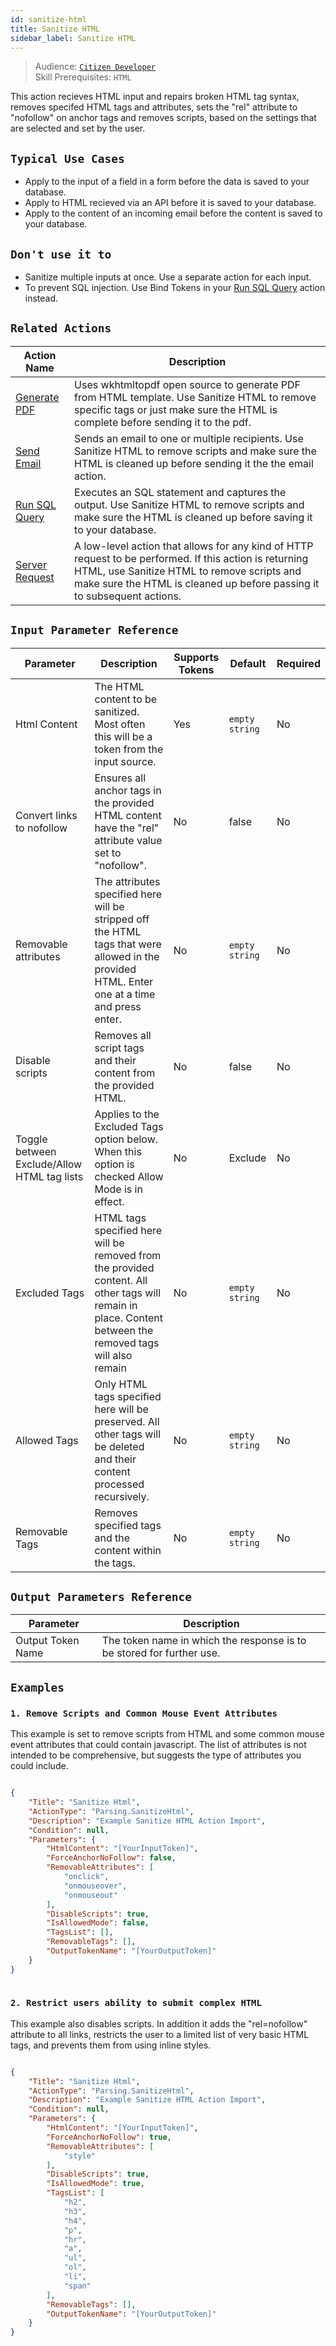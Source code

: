 ```yaml
---
id: sanitize-html
title: Sanitize HTML
sidebar_label: Sanitize HTML
---
```


> Audience: [`Citizen Developer`](/docs/audience#citizen-developers)<br/>
> Skill Prerequisites: `HTML`

This action recieves HTML input and repairs broken HTML tag syntax, removes specifed HTML tags and attributes, sets the "rel" attribute to "nofollow" on anchor tags and removes scripts, based on the settings that are selected and set by the user.

## `Typical Use Cases`

- Apply to the input of a field in a form before the data is saved to your database.
- Apply to HTML recieved via an API before it is saved to your database.
- Apply to the content of an incoming email before the content is saved to your database.

## `Don't use it to`

- Sanitize multiple inputs at once. Use a separate action for each input.
- To prevent SQL injection. Use Bind Tokens in your [Run SQL Query](/docs/Actions/run-sql) action instead.

## `Related Actions`

| Action Name                                     | Description                                                                        |
| ----------------------------------------------- | ---------------------------------------------------------------------------------- |
| [Generate PDF](/docs/Actions/generate-pdf)   | Uses wkhtmltopdf open source to generate PDF from HTML template. Use Sanitize HTML to remove specific tags or just make sure the HTML is complete before sending it to the pdf.       |
| [Send Email](/docs/Actions/send-email)       | Sends an email to one or multiple recipients. Use Sanitize HTML to remove scripts and make sure the HTML is cleaned up before sending it the the email action. |
| [Run SQL Query](/docs/Actions/run-sql) | Executes an SQL statement and captures the output. Use Sanitize HTML to remove scripts and make sure the HTML is cleaned up before saving it to your database.                               |
| [Server Request](/docs/Actions/server-request) | A low-level action that allows for any kind of HTTP request to be performed. If this action is returning HTML, use Sanitize HTML to remove scripts and make sure the HTML is cleaned up before passing it to subsequent actions.                               |

## `Input Parameter Reference`

| Parameter                 | Description                                                                                                                 | Supports Tokens | Default        | Required |
| ------------------------- | --------------------------------------------------------------------------------------------------------------------------- | --------------- | -------------- | -------- |
| Html Content | The HTML content to be sanitized. Most often this will be a token from the input source.                                                 | Yes             | `empty string` | No       |
| Convert links to nofollow      | Ensures all anchor tags in the provided HTML content have the "rel" attribute value set to "nofollow". | No             | false              | No       |
| Removable attributes      | The attributes specified here will be stripped off the HTML tags that were allowed in the provided HTML. Enter one at a time and press enter. | No             | `empty string`              | No       |
| Disable scripts      | Removes all script tags and their content from the provided HTML. | No             | false              | No       |
| Toggle between Exclude/Allow HTML tag lists      | Applies to the Excluded Tags option below. When this option is checked Allow Mode is in effect.   | No             | Exclude             | No       |
| Excluded Tags      | HTML tags specified here will be removed from the provided content. All other tags will remain in place. Content between the removed tags will also remain   | No             | `empty string`               | No       |
| Allowed Tags      | Only HTML tags specified here will be preserved. All other tags will be deleted and their content processed recursively. | No             | `empty string`               | No       |
| Removable Tags | Removes specified tags and the content within the tags. | No             | `empty string`               | No       |

## `Output Parameters Reference`

| Parameter         | Description                                                              |
| ----------------- | ------------------------------------------------------------------------ |
| Output Token Name | The token name in which the response is to be stored for further use. |

## `Examples`

### `1. Remove Scripts and Common Mouse Event Attributes`

This example is set to remove scripts from HTML and some common mouse event attributes that could contain javascript. The list of attributes is not intended to be comprehensive, but suggests the type of attributes you could include.

```json

{
    "Title": "Sanitize Html",
    "ActionType": "Parsing.SanitizeHtml",
    "Description": "Example Sanitize HTML Action Import",
    "Condition": null,
    "Parameters": {
        "HtmlContent": "[YourInputToken]",
        "ForceAnchorNoFollow": false,
        "RemovableAttributes": [
            "onclick",
            "onmouseover",
            "onmouseout"
        ],
        "DisableScripts": true,
        "IsAllowedMode": false,
        "TagsList": [],
        "RemovableTags": [],
        "OutputTokenName": "[YourOutputToken]"
    }
}
​
```

### `2. Restrict users ability to submit complex HTML`

This example also disables scripts. In addition it adds the "rel=nofollow" attribute to all links, restricts the user to a limited list of very basic HTML tags, and prevents them from using inline styles.

```json

{
    "Title": "Sanitize Html",
    "ActionType": "Parsing.SanitizeHtml",
    "Description": "Example Sanitize HTML Action Import",
    "Condition": null,
    "Parameters": {
        "HtmlContent": "[YourInputToken]",
        "ForceAnchorNoFollow": true,
        "RemovableAttributes": [
            "style"
        ],
        "DisableScripts": true,
        "IsAllowedMode": true,
        "TagsList": [
            "h2",
            "h3",
            "h4",
            "p",
            "hr",
            "a",
            "ul",
            "ol",
            "li",
            "span"
        ],
        "RemovableTags": [],
        "OutputTokenName": "[YourOutputToken]"
    }
}

```
